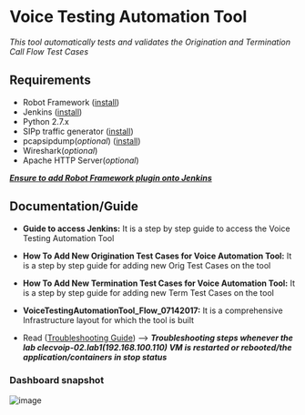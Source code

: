 # Voice Testing Automation Tool

*This tool automatically tests and validates the Origination and Termination Call Flow Test Cases*


## Requirements
* Robot Framework ([install](https://wiki.contribs.org/Robotframework))
* Jenkins ([install](https://www.vultr.com/docs/how-to-install-jenkins-on-centos-7))
* Python 2.7.x
* SIPp traffic generator ([install](http://sipp-wip.readthedocs.io/en/latest/installation.html))
* pcapsipdump(*optional*) ([install](http://pcapsipdump.sourceforge.net/))
* Wireshark(*optional*)
* Apache HTTP Server(*optional*)

***[Ensure to add Robot Framework plugin onto Jenkins](https://wiki.jenkins.io/display/JENKINS/Robot+Framework+Plugin)***


## Documentation/Guide
* **Guide to access Jenkins:** It is a step by step guide to access the Voice Testing Automation Tool

* **How To Add New Origination Test Cases for Voice Automation Tool:** It is a step by step guide for adding new Orig Test Cases on the tool

* **How To Add New Termination Test Cases for Voice Automation Tool:** It is a step by step guide for adding new Term Test Cases on the tool

* **VoiceTestingAutomationTool_Flow_07142017:** It is a comprehensive Infrastructure layout for which the tool is built

* Read ([Troubleshooting Guide](https://github.com/cfernando3/VoiceTestingAutomationTool/blob/master/Troubleshooting%20Guide%20.pdf)) --> ***Troubleshooting steps whenever the lab clecvoip-02.lab1(192.168.100.110) VM is restarted or rebooted/the application/containers in stop status***




### Dashboard snapshot

![image](https://user-images.githubusercontent.com/36050047/39837584-ea2e3f34-53a4-11e8-864e-088a1a287607.png)




